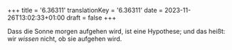 +++
title = '6.36311'
translationKey = '6.36311'
date = 2023-11-26T13:02:33+01:00
draft = false
+++

Dass die Sonne morgen aufgehen wird, ist eine Hypothese; und das heißt: wir <em class="germph">wissen</em> nicht, ob sie aufgehen wird.
